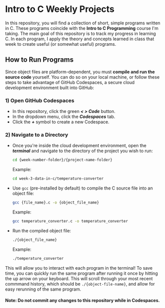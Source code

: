 # Intro to C Weekly Projects

In this repository, you will find a collection of short, simple programs written in C. These programs coincide with the **Intro to C Programming** course I'm taking. The main goal of this repository is to track my progress in learning C. In each program, I apply the theory and concepts learned in class that week to create useful (or somewhat useful) programs.

## How to Run Programs

Since object files are platform-dependent, you must **compile and run the source code** yourself. You can do so on your local machine, or follow these steps to take advantage of GitHub Codespaces, a secure cloud development environment built into GitHub:

### 1) Open GitHub Codespaces
* In this repository, click the green **_< > Code_** button.
* In the dropdown menu, click the **_Codespaces_** tab.
* Click the **_+_** symbol to create a new Codespace.

### 2) Navigate to a Directory
* Once you're inside the cloud development environment, open the **_terminal_** and navigate to the directory of the project you wish to run:
    ```bash
    cd {week-number-folder}/{project-name-folder}
    ```
    Example: 
    ```bash
    cd week-3-data-in-c/temperature-converter
    ```

* Use `gcc` (pre-installed by default) to compile the C source file into an object file:
    ```bash
    gcc {file_name}.c -o {object_file_name}
    ```
    Example:
    ```bash
    gcc temperature_converter.c -o temperature_converter
    ```

* Run the compiled object file:
    ```bash
    ./{object_file_name}
    ```
    Example:
    ```bash
    ./temperature_converter
    ```

This will allow you to interact with each program in the terminal! To save time, you can quickly run the same program after running it once by hitting the up arrow on your keyboard. This will scroll through your most recent commmand history, which should be `./{object-file-name}`, and allow for easy rerunning of the same program. 
#### Note: Do not commit any changes to this repository while in Codespaces.
